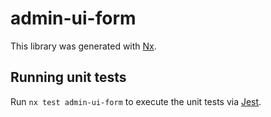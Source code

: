 # admin-ui-form

This library was generated with [Nx](https://nx.dev).

## Running unit tests

Run `nx test admin-ui-form` to execute the unit tests via [Jest](https://jestjs.io).
